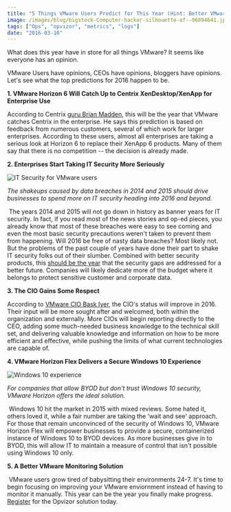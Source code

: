 ```yaml
---
title: "5 Things VMware Users Predict for This Year (Hint: Better VMware Monitoring is Around the Corner!)"
image: /images/blog/bigstock-Computer-hacker-silhouette-of--96894641.jpg
tags: ["Ops", "opvizor", "metrics", "logs"]
date: "2016-03-10"
---
```


What does this year have in store for all things VMware? It seems like everyone has an opinion. 

VMware Users have opinions, CEOs have opinions, bloggers have opinions. Let's see what the top predictions for 2016 happen to be. 

**1\. VMware Horizon 6 Will Catch Up to Centrix XenDesktop/XenApp for Enterprise Use** 

According to Centrix [guru Brian Madden](http://www.brianmadden.com/blogs/brianmadden/archive/2015/08/12/prediction-by-end-of-2016-vmware-horizon-will-be-neck-and-neck-with-citrix-xendesktop-xenapp.aspx), this will be the year that VMware catches Centrix in the enterprise. He says this prediction is based on feedback from numerous customers, several of which work for larger enterprises. According to these users, almost all enterprises are taking a serious look at Horizon 6 to replace their XenApp 6 products. Many of them say that there is no competition -- the decision is already made. 

**2\. Enterprises Start Taking IT Security More Seriously**

![IT Security for VMware users](/images/blog/bigstock-Computer-hacker-silhouette-of--96894641.jpg)

_The shakeups caused by data breaches in 2014 and 2015 should drive businesses to spend more on IT security heading into 2016 and beyond._ 

 The years 2014 and 2015 will not go down in history as banner years for IT security. In fact, if you read most of the news stories and op-ed pieces, you already know that most of these breaches were easy to see coming and even the most basic security precautions weren't taken to prevent them from happening. Will 2016 be free of nasty data breaches? Most likely not. But the problems of the past couple of years have done their part to shake IT security folks out of their slumber. Combined with better security products, this [should be the year](http://blogs.vmware.com/euc/2016/02/five-end-user-computing-predictions-for-2016.html) that the security gaps are addressed for a better future. Companies will likely dedicate more of the budget where it belongs to protect sensitive customer and corporate data. 

**3\. The CIO Gains Some Respect** 

According to [VMware CIO Bask Iyer](http://www.vmware.com/radius/bask-iyers-2016-predictions/), the CIO's status will improve in 2016. Their input will be more sought after and welcomed, both within the organization and externally. More CIOs will begin reporting directly to the CEO, adding some much-needed business knowledge to the technical skill set, and delivering valuable knowledge and information on how to be more efficient and effective, while pushing the limits of what current technologies are capable of. 

**4\. VMware Horizon Flex Delivers a Secure Windows 10 Experience**

![Windows 10 experience](/images/blog/bigstock-Windows--technical-preview-r-85522589.jpg)

_For companies that allow BYOD but don't trust Windows 10 security, VMware Horizon offers the ideal solution._ 

 Windows 10 hit the market in 2015 with mixed reviews. Some hated it, others loved it, while a fair number are taking the 'wait and see' approach. For those that remain unconvinced of the security of Windows 10, VMware Horizon Flex will empower businesses to provide a secure, containerized instance of Windows 10 to BYOD devices. As more businesses give in to BYOD, this will allow IT to maintain a measure of control that isn't possible using Windows 10 only. 

**5\. A Better VMware Monitoring Solution** 

 VMware users grow tired of babysitting their environments 24-7. It's time to begin focusing on improving your VMware enviornment instead of having to monitor it manually. This year can be the year you finally make progress. [Register](http://try.opvizor.com/health-analyzer/) for the Opvizor solution today.
